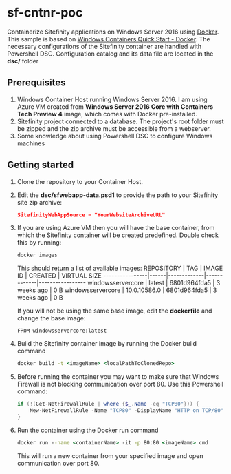 # sf-cntnr-poc

Containerize Sitefinity applications on Windows Server 2016 using [Docker](https://www.docker.com/). This sample is based on [Windows Containers Quick Start - Docker](https://msdn.microsoft.com/en-us/virtualization/windowscontainers/quick_start/manage_docker). The necessary configurations of the Sitefinity container are handled with Powershell DSC. Configuration catalog and its data file are located in the **dsc/** folder

## Prerequisites 

1. Windows Container Host running Windows Server 2016. I am using Azure VM created from **Windows Server 2016 Core with Containers Tech Preview 4** image, which comes with Docker pre-installed.
2. Sitefinity project connected to a database. The project's root folder must be zipped and the zip archive must be accessible from a webserver.
3. Some knowledge about using Powershell DSC to configure Windows machines

## Getting started

1. Clone the repository to your Container Host.
2. Edit the **dsc/sfwebapp-data.psd1** to provide the path to your Sitefinity site zip archive:
	```json
	SitefinityWebAppSource = "YourWebsiteArchiveURL"
	```
3. If you are using Azure VM then you will have the base container, from which the Sitefinity container will be created predefined. Double check this by running:
	```cmd
	docker images
	```
	This should return a list of available images:
	REPOSITORY | TAG | IMAGE ID | CREATED | VIRTUAL SIZE
	----------------|------|-------------|-------------|-----------------
	windowsservercore | latest | 6801d964fda5 | 3 weeks ago | 0 B
	windowsservercore | 10.0.10586.0 | 6801d964fda5 | 3 weeks ago | 0 B
	
	If you will not be using the same base image, edit the **dockerfile** and change the base image:
	```
	FROM windowsservercore:latest
	```
4. Build the Sitefinity container image by running the Docker build command
	```cmd
	docker build -t <imageName> <localPathToClonedRepo>
	```
5. Before running the container you may want to make sure that Windows Firewall is not blocking communication over port 80. Use this Powershell command:
	```powershell
	if (!(Get-NetFirewallRule | where {$_.Name -eq "TCP80"})) {
	    New-NetFirewallRule -Name "TCP80" -DisplayName "HTTP on TCP/80" -protocol tcp -LocalPort 80 -Action Allow -Enabled True
	}
	```
6. Run the container using the Docker run command
	```cmd
	docker run --name <containerName> -it -p 80:80 <imageName> cmd
	```
	This will run a new container from your specified image and open communication over port 80.
